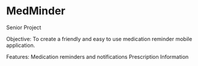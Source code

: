 # MedMinder
Senior Project

Objective:
To create a friendly and easy to use medication reminder mobile application.

Features:
Medication reminders and notifications
Prescription Information
